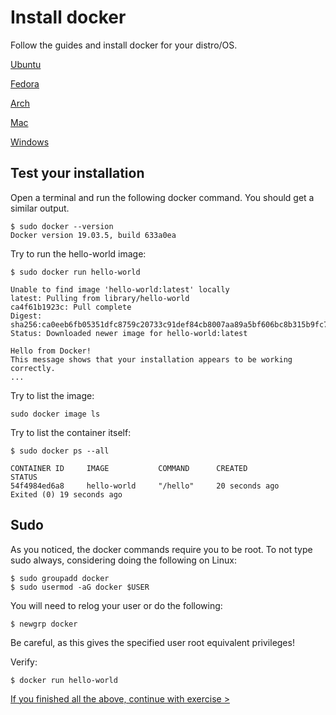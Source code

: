 # Install docker

Follow the guides and install docker for your distro/OS.

[Ubuntu](https://docs.docker.com/engine/install/ubuntu/)

[Fedora](https://docs.docker.com/engine/install/fedora/)

[Arch](https://wiki.archlinux.org/index.php/docker)

[Mac](https://docs.docker.com/docker-for-mac/install/)

[Windows](https://docs.docker.com/docker-for-windows/install/)

## Test your installation

Open a terminal and run the following docker command. You should get a similar output.

```
$ sudo docker --version
Docker version 19.03.5, build 633a0ea
```

Try to run the hello-world image:

```
$ sudo docker run hello-world

Unable to find image 'hello-world:latest' locally
latest: Pulling from library/hello-world
ca4f61b1923c: Pull complete
Digest: sha256:ca0eeb6fb05351dfc8759c20733c91def84cb8007aa89a5bf606bc8b315b9fc7
Status: Downloaded newer image for hello-world:latest

Hello from Docker!
This message shows that your installation appears to be working correctly.
...
```

Try to list the image:

```
sudo docker image ls
```

Try to list the container itself:

```
$ sudo docker ps --all

CONTAINER ID     IMAGE           COMMAND      CREATED            STATUS
54f4984ed6a8     hello-world     "/hello"     20 seconds ago     Exited (0) 19 seconds ago
```

## Sudo

As you noticed, the docker commands require you to be root.
To not type sudo always, considering doing the following on Linux:

```
$ sudo groupadd docker
$ sudo usermod -aG docker $USER
```

You will need to relog your user or do the following:
```
$ newgrp docker
```

Be careful, as this gives the specified user root equivalent privileges!

Verify:

```
$ docker run hello-world
```


[If you finished all the above, continue with exercise >](exercise.md)